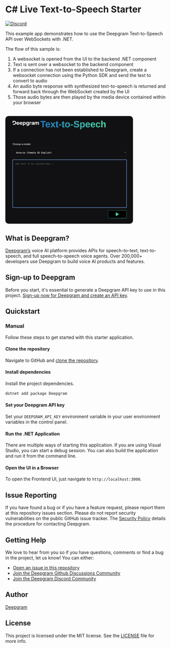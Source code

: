 # C# Live Text-to-Speech Starter

[![Discord](https://dcbadge.vercel.app/api/server/xWRaCDBtW4?style=flat)](https://discord.gg/xWRaCDBtW4)

This example app demonstrates how to use the Deepgram Text-to-Speech API over WebSockets with .NET.

The flow of this sample is:

1. A websocket is opened from the UI to the backend .NET component
1. Text is sent over a websocket to the backend component
1. If a connection has not been established to Deepgram, create a websocket connection using the Python SDK and send the text to convert to audio
1. An audio byte response with synthesized text-to-speech is returned and forward back through the WebSocket created by the UI
1. Those audio bytes are then played by the media device contained within your browser

<img src="/public/assets/preview-starter.png" alt="A preview of the app" style="width: 400px; height: auto; border-radius: 10px; margin-top: 20px;">

## What is Deepgram?

[Deepgram’s](https://deepgram.com/) voice AI platform provides APIs for speech-to-text, text-to-speech, and full speech-to-speech voice agents. Over 200,000+ developers use Deepgram to build voice AI products and features.

## Sign-up to Deepgram

Before you start, it's essential to generate a Deepgram API key to use in this project. [Sign-up now for Deepgram and create an API key](https://console.deepgram.com/signup?jump=keys).

## Quickstart

### Manual

Follow these steps to get started with this starter application.

#### Clone the repository

Navigate to GitHub and [clone the repository](https://github.com/deepgram-starters/dotnet-live-text-to-speech).

#### Install dependencies

Install the project dependencies.

```bash
dotnet add package Deepgram
```

#### Set your Deepgram API key

Set your `DEEPGRAM_API_KEY` environment variable in your user environment variables in the control panel.

#### Run the .NET Application

There are multiple ways of starting this application. If you are using Visual Studio, you can start a debug session. You can also build the application and run it from the command line.

#### Open the UI in a Browser

To open the Frontend UI, just navigate to `http://localhost:3000`.

## Issue Reporting

If you have found a bug or if you have a feature request, please report them at this repository issues section. Please do not report security vulnerabilities on the public GitHub issue tracker. The [Security Policy](./SECURITY.md) details the procedure for contacting Deepgram.

## Getting Help

We love to hear from you so if you have questions, comments or find a bug in the project, let us know! You can either:

- [Open an issue in this repository](https://github.com/deepgram-starters/csharp-live-text-to-speech/issues/new)
- [Join the Deepgram Github Discussions Community](https://github.com/orgs/deepgram/discussions)
- [Join the Deepgram Discord Community](https://discord.gg/xWRaCDBtW4)

## Author

[Deepgram](https://deepgram.com)

## License

This project is licensed under the MIT license. See the [LICENSE](./LICENSE) file for more info.
